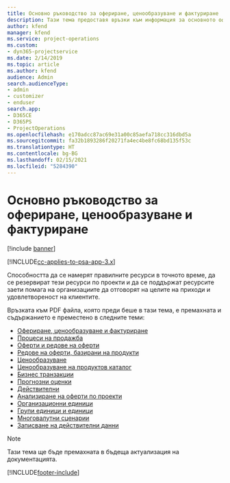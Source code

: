 ```yaml
---
title: Основно ръководство за офериране, ценообразуване и фактуриране
description: Тази тема предоставя връзки към информация за основното офериране, фактуриране и ценообразуване в Project Service Automation.
author: kfend
manager: kfend
ms.service: project-operations
ms.custom:
- dyn365-projectservice
ms.date: 2/14/2019
ms.topic: article
ms.author: kfend
audience: Admin
search.audienceType:
- admin
- customizer
- enduser
search.app:
- D365CE
- D365PS
- ProjectOperations
ms.openlocfilehash: e170adcc87ac69e31a00c85aefa718cc316dbd5a
ms.sourcegitcommit: fa32b1893286f20271fa4ec4be8fc68bd135f53c
ms.translationtype: HT
ms.contentlocale: bg-BG
ms.lasthandoff: 02/15/2021
ms.locfileid: "5284390"
---
```

# <a name="basic-guide-to-quoting-pricing-and-billing"></a>Основно ръководство за офериране, ценообразуване и фактуриране

[!include [banner](../../includes/psa-now-project-operations.md)]

[!INCLUDE[cc-applies-to-psa-app-3.x](../../includes/cc-applies-to-psa-app-3x.md)]

Способността да се намерят правилните ресурси в точното време, да се резервират тези ресурси по проекти и да се поддържат ресурсите заети помага на организациите да отговорят на целите на приходи и удовлетвореност на клиентите. 

Връзката към PDF файла, която преди беше в тази тема, е премахната и съдържанието е преместено в следните теми:

- [Офериране, ценообразуване и фактуриране](../quote-bill-price.md)
- [Процеси на продажба](../basic-sales-process.md)
- [Оферти и редове на оферти](../basic-quote-lines.md)
- [Редове на оферти, базирани на продукти](../product-based-quote-lines.md)
- [Ценообразуване](../basic-pricing.md)
- [Ценообразуване на продуктов каталог](../product-catalog-pricing.md)
- [Бизнес транзакции](../basic-business-transactions.md)
- [Прогнозни оценки](../estimates.md)
- [Действителни](../actuals.md)
- [Анализиране на оферти по проекти](../basic-analyzing-quotes.md)
- [Организационни единици](../advanced-organizational.md)
- [Групи единици и единици](../advanced-units.md)
- [Многовалутни сценарии](../advanced-currency.md)
- [Записване на действителни данни](../advanced-actuals.md)

> [!NOTE]
> Тази тема ще бъде премахната в бъдеща актуализация на документацията. 


[!INCLUDE[footer-include](../../includes/footer-banner.md)]